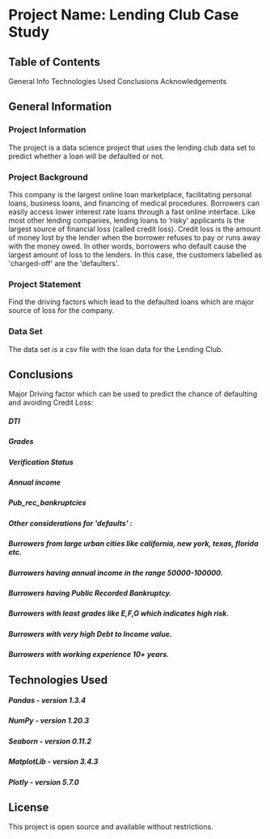 # Project Name: Lending Club Case Study

## Table of Contents
General Info
Technologies Used
Conclusions
Acknowledgements

## General Information
### Project Information
The project is a data science project that uses the lending club data set to predict whether a loan will be defaulted or not.

### Project Background
This company is the largest online loan marketplace, facilitating personal loans, business loans, and financing of medical procedures. Borrowers can easily access lower interest rate loans through a fast online interface. Like most other lending companies, lending loans to ‘risky’ applicants is the largest source of financial loss (called credit loss). Credit loss is the amount of money lost by the lender when the borrower refuses to pay or runs away with the money owed. In other words, borrowers who default cause the largest amount of loss to the lenders. In this case, the customers labelled as 'charged-off' are the 'defaulters'.

### Project Statement
Find the driving factors which lead to the defaulted loans which are major source of loss for the company.

### Data Set
The data set is a csv file with the loan data for the Lending Club.

## Conclusions
Major Driving factor which can be used to predict the chance of defaulting and avoiding Credit Loss:
##### DTI
##### Grades
##### Verification Status
##### Annual income
##### Pub_rec_bankruptcies
##### Other considerations for 'defaults' :
##### Burrowers from large urban cities like california, new york, texas, florida etc.
##### Burrowers having annual income in the range 50000-100000.
##### Burrowers having Public Recorded Bankruptcy.
##### Burrowers with least grades like E,F,G which indicates high risk.
##### Burrowers with very high Debt to Income value.
##### Burrowers with working experience 10+ years.

## Technologies Used
##### Pandas - version 1.3.4
##### NumPy - version 1.20.3
##### Seaborn - version 0.11.2
##### MatplotLib - version 3.4.3
##### Plotly - version 5.7.0

## License
This project is open source and available without restrictions.

